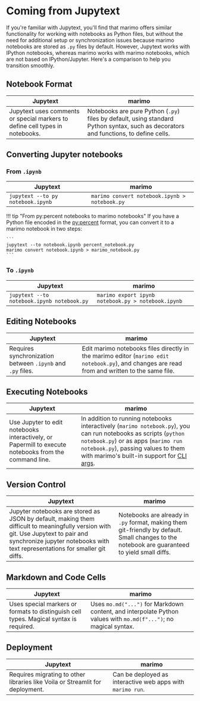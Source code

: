# Coming from Jupytext

If you're familiar with Jupytext, you'll find that marimo offers similar
functionality for working with notebooks as Python files, but without the need
for additional setup or synchronization issues because marimo notebooks
are stored as `.py` files by default. However, Jupytext works with IPython
notebooks, whereas marimo works with marimo notebooks, which are not based
on IPython/Jupyter. Here's a comparison to help you transition smoothly.

## Notebook Format

| Jupytext | marimo |
|----------|--------|
| Jupytext uses comments or special markers to define cell types in notebooks. | Notebooks are pure Python (`.py`) files by default, using standard Python syntax, such as decorators and functions, to define cells. |

## Converting Jupyter notebooks

### From `.ipynb`

| Jupytext | marimo |
|----------|--------|
| `jupytext --to py notebook.ipynb` | `marimo convert notebook.ipynb > notebook.py` |

!!! tip "From py:percent notebooks to marimo notebooks"
    If you have a Python file encoded in the [py:percent](https://jupytext.readthedocs.io/en/latest/#text-notebooks)
    format, you can convert it to a marimo notebook in two steps:

    ```
    jupytext --to notebook.ipynb percent_notebook.py
    marimo convert notebook.ipynb > marimo_notebook.py
    ```

### To `.ipynb`

| Jupytext | marimo |
|----------|--------|
| `jupytext --to notebook.ipynb notebook.py` | `marimo export ipynb notebook.py > notebook.ipynb` |

## Editing Notebooks

| Jupytext | marimo |
|----------|--------|
| Requires synchronization between `.ipynb` and `.py` files. | Edit marimo notebooks files directly in the marimo editor (`marimo edit notebook.py`), and changes are read from and written to the same file. |

## Executing Notebooks

| Jupytext | marimo |
|----------|--------|
| Use Jupyter to edit notebooks interactively, or Papermill to execute notebooks from the command line. | In addition to running notebooks interactively (`marimo notebook.py`), you can run notebooks as scripts (`python notebook.py`) or as apps (`marimo run notebook.py`), passing values to them with marimo's built-in support for [CLI args](../api/cli_args.md). |

## Version Control

| Jupytext | marimo |
|----------|--------|
| Jupyter notebooks are stored as JSON by default, making them difficult to meaningfully version with git. Use Jupytext to pair and synchronize jupyter notebooks with text representations for smaller git diffs. | Notebooks are already in `.py` format, making them git-friendly by default. Small changes to the notebook are guaranteed to yield small diffs. |

## Markdown and Code Cells

| Jupytext | marimo |
|----------|--------|
| Uses special markers or formats to distinguish cell types. Magical syntax is required. | Uses `mo.md("...")` for Markdown content, and interpolate Python values with `mo.md(f"...")`; no magical syntax. |

## Deployment

| Jupytext | marimo |
|----------|--------|
| Requires migrating to other libraries like Voila or Streamlit for deployment. | Can be deployed as interactive web apps with `marimo run`. |
